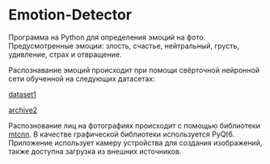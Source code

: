 # Emotion-Detector
Программа на Python для определения эмоций на фото. Предусмотренные эмоции: злость, счастье, нейтральный, грусть, удивление, страх и отвращение. 

Распознавание эмоций происходит при помощи свёрточной нейронной сети обученной на следующих датасетах:

[dataset1](https://www.kaggle.com/datasets/sujaykapadnis/emotion-recognition-dataset/data)

[archive2](https://www.kaggle.com/datasets/ananthu017/emotion-detection-fer/data)

Распознование лиц на фотографиях происходит с помощью библиотеки [mtcnn](https://pypi.org/project/mtcnn/).
В качестве графической библиотеки используется PyQt6. Приложение использует камеру устройства для создания изображений, также доступна загрузка из внешних источников.


